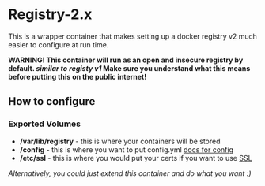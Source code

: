 # Registry-2.x

This is a wrapper container that makes setting up a docker registry v2 much easier to configure at run time.

**WARNING! This container will run as an open and insecure registry by default. *similar to registy v1* Make sure you understand what this means before putting this on the public internet!**

## How to configure

### Exported Volumes

  * **/var/lib/registry** - this is where your containers will be stored
  * **/config** -  this is where you want to put config.yml [docs for config](https://docs.docker.com/registry/configuration)
  * **/etc/ssl** - this is where you would put your certs if you want to use [SSL](https://docs.docker.com/registry/configuration/#tls)

*Alternatively, you could just extend this container and do what you want :)*
